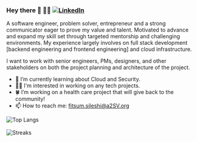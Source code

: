 ### Hey there 👋 👩‍💻  [![LinkedIn](https://img.shields.io/badge/LinkedIn-blue?style=flat&logo=linkedin&labelColor=blue)](https://www.linkedin.com/in/fitsum-sileshi)

A software engineer, problem solver, entrepreneur and a strong communicator eager to prove my value and talent. Motivated to advance and expand my skill set through targeted mentorship and challenging environments. My experience largely involves on full stack development [backend engineering and frontend engineering] and cloud infrastructure.

I want to work with senior engineers, PMs, designers, and other stakeholders on both the project planning and architecture of the project.

- 🌱 I’m currently learning about Cloud and Security.
- 👩‍💻  I'm interested in working on any tech projects. 
- 🍀 I’m working on a health care project that will give back to the community!
- 📫 How to reach me: fitsum.sileshi@a2SV.org

![Top Langs](https://github-readme-stats.vercel.app/api/top-langs/?username=fii78&layout=compact)
<br><br>
![Streaks](https://github-readme-streak-stats.herokuapp.com/?user=fii78&theme=transparent") 

